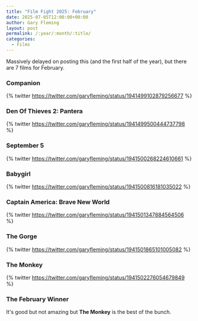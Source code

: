 ```yaml
---
title: "Film Fight 2025: February"
date: 2025-07-05T12:00:00+00:00
author: Gary Fleming
layout: post
permalink: /:year/:month/:title/
categories:
  - Films
---
```


Massively delayed on posting this (and the first half of the year), but there are 7 films for February.

### Companion

{% twitter https://twitter.com/garyfleming/status/1941499102879256677 %}

### Den Of Thieves 2: Pantera

{% twitter https://twitter.com/garyfleming/status/1941499500444737798 %}

### September 5

{% twitter https://twitter.com/garyfleming/status/1941500268224610661 %}

### Babygirl

{% twitter https://twitter.com/garyfleming/status/1941500816181035022 %}

### Captain America: Brave New World

{% twitter https://twitter.com/garyfleming/status/1941501347884564506 %}

### The Gorge

{% twitter https://twitter.com/garyfleming/status/1941501865101005082 %}

### The Monkey

{% twitter https://twitter.com/garyfleming/status/1941502276054679849 %}


### The February Winner

It's good but not amazing but **The Monkey** is the best of the bunch.
